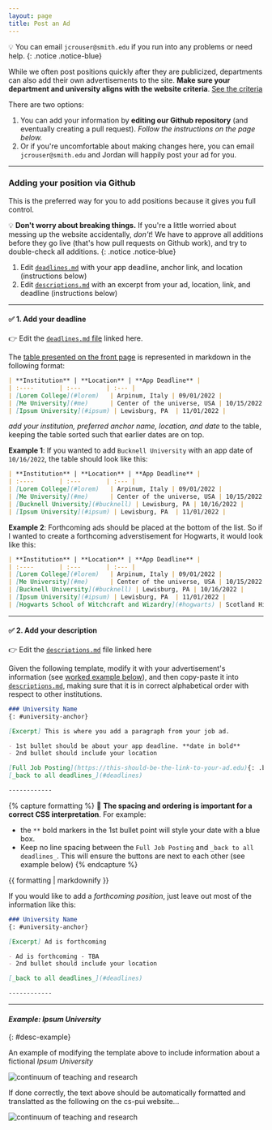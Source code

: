 ```yaml
---
layout: page
title: Post an Ad
---
```

<link rel="stylesheet" href="cspui.css">

<!-- ## Adding your position to CS-PUI (2022/23) -->

💡 You can email `jcrouser@smith.edu` if you run into any problems or need help.
{: .notice .notice-blue}

While we often post positions quickly after they are publicized, departments can also add their own advertisements to the site. **Make sure your department and university aligns with the website criteria**. [See the criteria](index#criteria)

There are two options: 
1. You can add your information by **editing our Github repository** (and eventually creating a pull request). _Follow the instructions on the page below._
2. Or if you're uncomfortable about making changes here, you can email `jcrouser@smith.edu` and Jordan will happily post your ad for you. 

------------
### Adding your position via Github
This is the preferred way for you to add positions because it gives you full control. 


💡 **Don't worry about breaking things.** If you're a little worried about messing up the website accidentally, _don't_! We have to approve all additions before they go live (that's how pull requests on Github work), and try to double-check all additions. 
{: .notice .notice-blue}


1. Edit [`deadlines.md`](https://github.com/cs-pui/cs-pui.github.io/blob/master/_includes/deadlines.md) with your app deadline, anchor link, and location (instructions below)
2. Edit [`descriptions.md`](https://github.com/cs-pui/cs-pui.github.io/blob/master/_includes/descriptions.md) with an excerpt from your ad, location, link, and deadline (instructions below)

----------------

#### ✅ 1. Add your deadline

👉 Edit the [`deadlines.md` file](https://github.com/cs-pui/cs-pui.github.io/blob/master/_includes/deadlines.md) linked here. 

The [table presented on the front page](/#deadlines) is represented in markdown in the following format: 

```markdown
| **Institution** | **Location** | **App Deadline** |
| :----       | :---       | :--- |
| [Lorem College](#lorem)   | Arpinum, Italy | 09/01/2022 |
| [Me University](#me)      | Center of the universe, USA | 10/15/2022 (open until filled) |
| [Ipsum University](#ipsum) | Lewisburg, PA  | 11/01/2022 |
```

_add your institution, preferred anchor name, location, and date_ to the table, keeping the table sorted such that earlier dates are on top. 

**Example 1**: If you wanted to add `Bucknell University` with an app date of `10/16/2022`, the table should look like this: 

```markdown
| **Institution** | **Location** | **App Deadline** |
| :----       | :---       | :--- |
| [Lorem College](#lorem)   | Arpinum, Italy | 09/01/2022 |
| [Me University](#me)      | Center of the universe, USA | 10/15/2022 (open until filled) |
| [Bucknell University](#bucknell) | Lewisburg, PA | 10/16/2022 |
| [Ipsum University](#ipsum) | Lewisburg, PA  | 11/01/2022 |
```

**Example 2**: Forthcoming ads should be placed at the bottom of the list. So if I wanted to create a forthcoming adverstisement for Hogwarts, it would look like this: 

```markdown
| **Institution** | **Location** | **App Deadline** |
| :----       | :---       | :--- |
| [Lorem College](#lorem)   | Arpinum, Italy | 09/01/2022 |
| [Me University](#me)      | Center of the universe, USA | 10/15/2022 (open until filled) |
| [Bucknell University](#bucknell) | Lewisburg, PA | 10/16/2022 |
| [Ipsum University](#ipsum) | Lewisburg, PA  | 11/01/2022 |
| [Hogwarts School of Witchcraft and Wizardry](#hogwarts) | Scotland Highlands | forthcoming |
```

----------------

#### ✅ 2. Add your description 

👉 Edit the [`descriptions.md`](https://github.com/cs-pui/cs-pui.github.io/blob/master/_includes/descriptions.md) file linked here

Given the following template, modify it with your advertisement's information (see [worked example below](#desc-example)), and then copy-paste it into [`descriptions.md`](https://github.com/cs-pui/cs-pui.github.io/blob/master/_includes/descriptions.md), making sure that it is in correct alphabetical order with respect to other institutions. 

```markdown
### University Name
{: #university-anchor}

[Excerpt] This is where you add a paragraph from your job ad. 

- 1st bullet should be about your app deadline. **date in bold**
- 2nd bullet should include your location

[Full Job Posting](https://this-should-be-the-link-to-your-ad.edu){: .button-job} 
[_back to all deadlines_](#deadlines)

------------
```

{% capture formatting %}
🚨 **The spacing and ordering is important for a correct CSS interpretation**. For example:
-  the `**` bold markers in the 1st bullet point will style your date with a blue box. 
- Keep no line spacing between the `Full Job Posting` and `_back to all deadlines_`. This will ensure the buttons are next to each other (see example below)
{% endcapture %}
<div class="notice notice-red">{{ formatting | markdownify }}</div>



If you would like to add a _forthcoming position_, just leave out most of the information like this: 

```markdown
### University Name
{: #university-anchor}

[Excerpt] Ad is forthcoming

- Ad is forthcoming - TBA
- 2nd bullet should include your location

[_back to all deadlines_](#deadlines)

------------
```


--------- 

#### _Example: Ipsum University_
{: #desc-example}

An example of modifying the template above to include information about a fictional _Ipsum University_


![continuum of teaching and research](img/modify-template.png)


If done correctly, the text above should be automatically formatted and translatted as the following on the cs-pui website...


![continuum of teaching and research](img/output.png)
